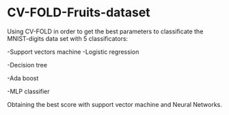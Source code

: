 # CV-FOLD-Fruits-dataset
Using CV-FOLD in order to get the best parameters to classificate the MNIST-digits data set with 5 classificators: 

-Support vectors machine -Logistic regression 

-Decision tree

-Ada boost

-MLP classifier

Obtaining the best score with support vector machine and Neural Networks.
